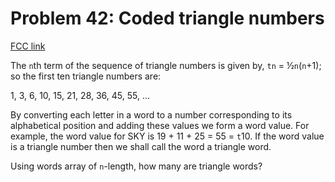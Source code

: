 # Problem 42: Coded triangle numbers

[FCC link](https://www.freecodecamp.org/learn/coding-interview-prep/project-euler/problem-42-coded-triangle-numbers)

The `n`th term of the sequence of triangle numbers is given by, `tn` =
½`n`(`n`+1); so the first ten triangle numbers are:

1, 3, 6, 10, 15, 21, 28, 36, 45, 55, ...

By converting each letter in a word to a number corresponding to its
alphabetical position and adding these values we form a word value. For example,
the word value for SKY is 19 + 11 + 25 = 55 = `t`10. If the word value is a
triangle number then we shall call the word a triangle word.

Using words array of `n`\-length, how many are triangle words?

